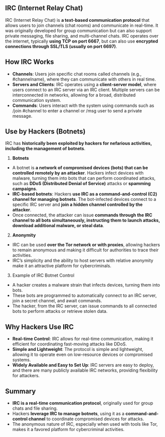 ## IRC (Internet Relay Chat)
IRC (Internet Relay Chat) is **a text-based communication protocol** that allows users to join channels (chat rooms) and communicate in real-time. It was originally developed for group communication but can also support private messaging, file sharing, and multi-channel chats. IRC operates over the internet, typically **using TCP on port 6667**, but can also use **encrypted connections through SSL/TLS (usually on port 6697)**.

## How IRC Works
  - **Channels**: Users join specific chat rooms called channels (e.g., #channelname), where they can communicate with others in real time.
  - **Servers and Clients**: IRC operates using a **client-server model**, where users connect to an IRC server via an IRC client. Multiple servers can be interconnected in networks, allowing for a broad, distributed communication system.
  - **Commands**: Users interact with the system using commands such as /join #channel to enter a channel or /msg user to send a private message.

## Use by Hackers (Botnets)
IRC has **historically been exploited by hackers for nefarious activities, including the management of botnets**.
1. **Botnets**
  - A botnet is **a network of compromised devices (bots) that can be controlled remotely by an attacker**. Hackers infect devices with malware, turning them into bots that can perform coordinated attacks, such as **DDoS (Distributed Denial of Service)** attacks or **spamming campaigns**.
  - **IRC-based botnets**: Hackers **use IRC as a command-and-control (C2) channel for managing botnets**. The bot-infected devices connect to a specific IRC server and **join a hidden channel controlled by the attacker**.
  - Once connected, the attacker can issue **commands through the IRC channel to all bots simultaneously, instructing them to launch attacks, download additional malware, or steal data**.
2. **Anonymity**
  - IRC can be used **over the Tor network or with proxies**, allowing hackers to remain anonymous and making it difficult for authorities to trace their activities.
  - IRC’s simplicity and the ability to host servers with relative anonymity make it an attractive platform for cybercriminals.
3. Example of IRC Botnet Control
  - A hacker creates a malware strain that infects devices, turning them into bots.
  - These bots are programmed to automatically connect to an IRC server, join a secret channel, and await commands.
  - The hacker, from the IRC server, can issue commands to all connected bots to perform attacks or retrieve stolen data.

## Why Hackers Use IRC
  - **Real-time Control**: IRC allows for real-time communication, making it efficient for coordinating fast-moving attacks like DDoS.
  - **Simple and Lightweight**: The protocol is simple and lightweight, allowing it to operate even on low-resource devices or compromised systems.
  - **Widely Available and Easy to Set Up**: IRC servers are easy to deploy, and there are many publicly available IRC networks, providing flexibility for attackers.

## Summary
  - **IRC is a real-time communication protocol**, originally used for group chats and file sharing.
  - Hackers **leverage IRC to manage botnets**, using it as a **command-and-control channel** to coordinate compromised devices for attacks.
  - The anonymous nature of IRC, especially when used with tools like Tor, makes it a favored platform for cybercriminal activities.